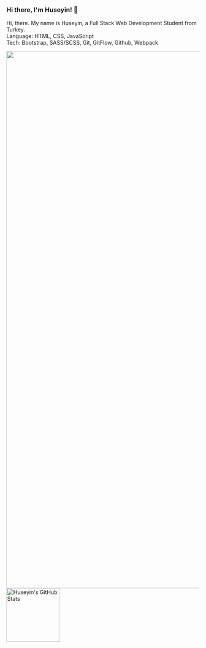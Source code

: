 
### Hi there, I'm Huseyin! 👋
Hi, there. My name is Huseyin, a Full Stack Web Development Student from Turkey. <br>
Language: HTML, CSS, JavaScript  <br>
Tech: Bootstrap, SASS/SCSS, Git, GitFlow, Github, Webpack 
<br>

<a href="https://github.com/huseyinbiyik">
  <img height="1400em" src="https://github-readme-stats.vercel.app/api/top-langs/?username=huseyinbiyik&layout=compact" />
</a>
<a href="https://github.com/huseyinbiyik">
  <img height="140em" src="https://github-readme-stats.vercel.app/api?username=huseyinbiyik&show_icons=true" alt="Huseyin's GitHub Stats" />
</a>
